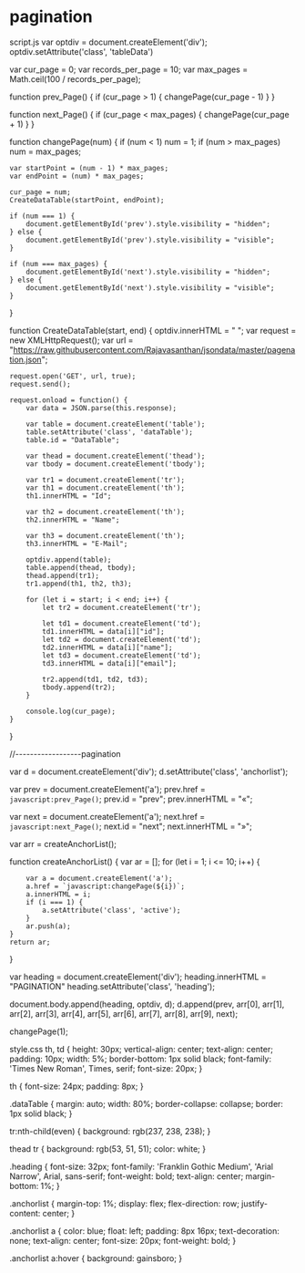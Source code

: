 # pagination
script.js
var optdiv = document.createElement('div');
optdiv.setAttribute('class', 'tableData')


var cur_page = 0;
var records_per_page = 10;
var max_pages = Math.ceil(100 / records_per_page);

function prev_Page() {
    if (cur_page > 1) {
        changePage(cur_page - 1)
    }
}

function next_Page() {
    if (cur_page < max_pages) {
        changePage(cur_page + 1)
    }
}

function changePage(num) {
    if (num < 1) num = 1;
    if (num > max_pages) num = max_pages;

    var startPoint = (num - 1) * max_pages;
    var endPoint = (num) * max_pages;

    cur_page = num;
    CreateDataTable(startPoint, endPoint);

    if (num === 1) {
        document.getElementById('prev').style.visibility = "hidden";
    } else {
        document.getElementById('prev').style.visibility = "visible";
    }

    if (num === max_pages) {
        document.getElementById('next').style.visibility = "hidden";
    } else {
        document.getElementById('next').style.visibility = "visible";
    }
}


function CreateDataTable(start, end) {
    optdiv.innerHTML = " ";
    var request = new XMLHttpRequest();
    var url = "https://raw.githubusercontent.com/Rajavasanthan/jsondata/master/pagenation.json";

    request.open('GET', url, true);
    request.send();

    request.onload = function() {
        var data = JSON.parse(this.response);

        var table = document.createElement('table');
        table.setAttribute('class', 'dataTable');
        table.id = "DataTable";

        var thead = document.createElement('thead');
        var tbody = document.createElement('tbody');

        var tr1 = document.createElement('tr');
        var th1 = document.createElement('th');
        th1.innerHTML = "Id";

        var th2 = document.createElement('th');
        th2.innerHTML = "Name";

        var th3 = document.createElement('th');
        th3.innerHTML = "E-Mail";

        optdiv.append(table);
        table.append(thead, tbody);
        thead.append(tr1);
        tr1.append(th1, th2, th3);

        for (let i = start; i < end; i++) {
            let tr2 = document.createElement('tr');

            let td1 = document.createElement('td');
            td1.innerHTML = data[i]["id"];
            let td2 = document.createElement('td');
            td2.innerHTML = data[i]["name"];
            let td3 = document.createElement('td');
            td3.innerHTML = data[i]["email"];

            tr2.append(td1, td2, td3);
            tbody.append(tr2);
        }

        console.log(cur_page);
    }



}

//------------------pagination

var d = document.createElement('div');
d.setAttribute('class', 'anchorlist');

var prev = document.createElement('a');
prev.href = `javascript:prev_Page()`;
prev.id = "prev";
prev.innerHTML = "&laquo;";

var next = document.createElement('a');
next.href = `javascript:next_Page()`;
next.id = "next";
next.innerHTML = "&raquo;";

var arr = createAnchorList();


function createAnchorList() {
    var ar = [];
    for (let i = 1; i <= 10; i++) {

        var a = document.createElement('a');
        a.href = `javascript:changePage(${i})`;
        a.innerHTML = i;
        if (i === 1) {
            a.setAttribute('class', 'active');
        }
        ar.push(a);
    }
    return ar;
}

var heading = document.createElement('div');
heading.innerHTML = "PAGINATION"
heading.setAttribute('class', 'heading');


document.body.append(heading, optdiv, d);
d.append(prev, arr[0], arr[1], arr[2], arr[3], arr[4], arr[5], arr[6], arr[7], arr[8], arr[9], next);

changePage(1);




style.css
th,
td {
    height: 30px;
    vertical-align: center;
    text-align: center;
    padding: 10px;
    width: 5%;
    border-bottom: 1px solid black;
    font-family: 'Times New Roman', Times, serif;
    font-size: 20px;
}

th {
    font-size: 24px;
    padding: 8px;
}

.dataTable {
    margin: auto;
    width: 80%;
    border-collapse: collapse;
    border: 1px solid black;
}

tr:nth-child(even) {
    background: rgb(237, 238, 238);
}

thead tr {
    background: rgb(53, 51, 51);
    color: white;
}

.heading {
    font-size: 32px;
    font-family: 'Franklin Gothic Medium', 'Arial Narrow', Arial, sans-serif;
    font-weight: bold;
    text-align: center;
    margin-bottom: 1%;
}

.anchorlist {
    margin-top: 1%;
    display: flex;
    flex-direction: row;
    justify-content: center;
}

.anchorlist a {
    color: blue;
    float: left;
    padding: 8px 16px;
    text-decoration: none;
    text-align: center;
    font-size: 20px;
    font-weight: bold;
}

.anchorlist a:hover {
    background: gainsboro;
}

















